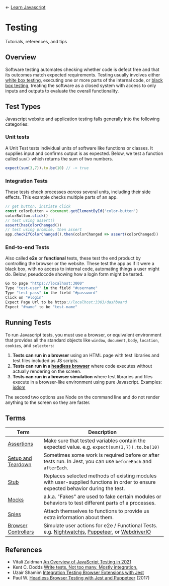← [Learn Javascript](README.md)

# Testing
Tutorials, references, and tips





## Overview

Software testing automates checking whether code is defect free and that its outcomes match expected requirements. Testing usually involves either [white box testing](https://www.guru99.com/white-box-testing.html), executing one or more parts of the internal code, or [black box testing](https://www.guru99.com/black-box-testing.html), treating the software as a closed system with access to only inputs and outputs to evaluate the overall functionality.



## Test Types

Javascript website and application testing falls generally into the following categories:


### Unit tests

A Unit Test tests individual units of software like functions or classes. It supplies input and confirms output is as expected. Below, we test a function called `sum()` which returns the sum of two numbers.

```js
expect(sum(3,7)).to.be(10) // -> true
```

### Integration Tests

These tests check processes *across* several units, including their side effects. This example checks multiple parts of an app.

```js
// get button, initiate click
const colorButton = document.getElementById('color-button')
colorButton.click()
// test using assert()
assert(hasColorChanged())
// test using promise, then assert
app.checkIfColorChanged().then(colorChanged => assert(colorChanged))
```


### End-to-end Tests

Also called **e2e** or **functional** tests, these test the end product by controlling the browser or the website. These test the app as if it were a black box, with no access to internal code, automating things a user might do. Below, pseudocode showing how a login form might be tested.

```js
Go to page "https://localhost:3000"
Type "test-user" in the field "#username"
Type "test-pass" in the field "#password"
Click on "#login"
Expect Page Url to be https://localhost:3303/dashboard
Expect "#name" to be "test-name"
```


## Running Tests

To run Javascript tests, you must use a browser, or equivalent environment that provides all the standard objects like `window`, `document`, `body`, `location`, `cookies`, and `selectors`:

1. **Tests can run in a browser** using an HTML page with test libraries and test files included as JS scripts.
1. **Tests can run in a [headless browser](https://gist.github.com/MegaBedder/a4d418398884ef8d7b5c33e973da6ed6)** where code executes without actually rendering on the screen.
1. **Tests can run in a browser simulation** where test libraries and files execute in a browser-like environment using pure Javascript. Examples: [jsdom](https://github.com/jsdom/jsdom)

The second two options use Node on the command line and do not render anything to the screen so they are faster.


## Terms

Term | Description
--- | ---
[Assertions](https://jestjs.io/docs/expect) | Make sure that tested variables contain the expected value. e.g. `expect(sum(3,7)).to.be(10)`
[Setup and Teardown](https://jestjs.io/docs/setup-teardown) | Sometimes some work is required before or after tests run. In Jest, you can use `beforeEach` and `afterEach`.
[Stub](https://learn.co/lessons/javascript-mocks-and-stubs) | Replaces selected methods of existing modules with user-supplied functions in order to ensure expected behavior during the test.
[Mocks](https://jestjs.io/docs/mock-functions) | a.k.a. "Fakes" are used to fake certain modules or behaviors to test different parts of a processes.
[Spies](https://learn.co/lessons/javascript-spies) | Attach themselves to functions to provide us extra information about them.
[Browser Controllers](https://applitools.com/blog/comparing-javascript-browser-automation-frameworks/) | Simulate user actions for e2e / Functional Tests. e.g. [Nightwatchjs](https://nightwatchjs.org/), [Puppeteer](https://github.com/puppeteer/puppeteer), or [WebdriverIO](https://webdriver.io/)









## References

- Vitali Zaidman [An Overview of JavaScript Testing in 2021](https://medium.com/welldone-software/an-overview-of-javascript-testing-7ce7298b9870)
- Kent C. Dodds [Write tests. Not too many. Mostly integration.](https://kentcdodds.com/blog/write-tests)
- Uzair Shamim [Integration Testing Browser Extensions with Jest](https://medium.com/information-and-technology/integration-testing-browser-extensions-with-jest-676b4e9940ca)
- Paul W. [Headless Browser Testing with Jest and Puppeteer](https://medium.com/ovrsea/headless-browser-testing-with-jest-and-puppeteer-2cf7d04f4af5) (2017)
